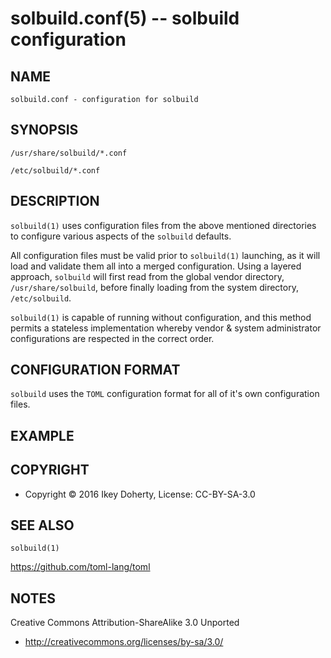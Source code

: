 solbuild.conf(5) -- solbuild configuration
==========================================

## NAME

    solbuild.conf - configuration for solbuild
    
## SYNOPSIS

    /usr/share/solbuild/*.conf
    
    /etc/solbuild/*.conf


## DESCRIPTION

`solbuild(1)` uses configuration files from the above mentioned directories to
configure various aspects of the `solbuild` defaults.

All configuration files must be valid prior to `solbuild(1)` launching, as it
will load and validate them all into a merged configuration. Using a layered
approach, `solbuild` will first read from the global vendor directory,
`/usr/share/solbuild`, before finally loading from the system directory,
`/etc/solbuild`.

`solbuild(1)` is capable of running without configuration, and this method
permits a stateless implementation whereby vendor & system administrator
configurations are respected in the correct order.

## CONFIGURATION FORMAT

`solbuild` uses the `TOML` configuration format for all of it's own
configuration files. 

## EXAMPLE


## COPYRIGHT

 * Copyright © 2016 Ikey Doherty, License: CC-BY-SA-3.0


## SEE ALSO


`solbuild(1)`

https://github.com/toml-lang/toml

## NOTES

Creative Commons Attribution-ShareAlike 3.0 Unported

 * http://creativecommons.org/licenses/by-sa/3.0/
